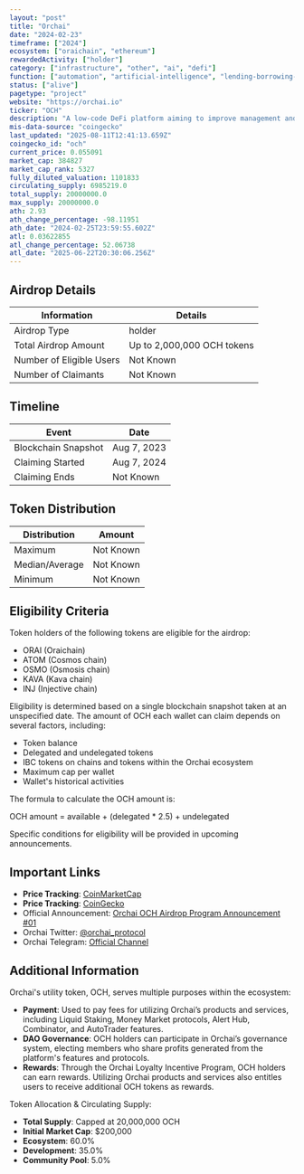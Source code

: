 ```yaml
---
layout: "post"
title: "Orchai"
date: "2024-02-23"
timeframe: ["2024"]
ecosystem: ["oraichain", "ethereum"]
rewardedActivity: ["holder"]
category: ["infrastructure", "other", "ai", "defi"]
function: ["automation", "artificial-intelligence", "lending-borrowing-protocols", "integration", "decentralized-finance"]
status: ["alive"]
pagetype: "project"
website: "https://orchai.io"
ticker: "OCH"
description: "A low-code DeFi platform aiming to improve management and investing strategies while optimizing asset flow with AI-powered protocols and features."
mis-data-source: "coingecko"
last_updated: "2025-08-11T12:41:13.659Z"
coingecko_id: "och"
current_price: 0.055091
market_cap: 384827
market_cap_rank: 5327
fully_diluted_valuation: 1101833
circulating_supply: 6985219.0
total_supply: 20000000.0
max_supply: 20000000.0
ath: 2.93
ath_change_percentage: -98.11951
ath_date: "2024-02-25T23:59:55.602Z"
atl: 0.03622855
atl_change_percentage: 52.06738
atl_date: "2025-06-22T20:30:06.256Z"
---
```


## Airdrop Details

| Information              | Details                    |
| ------------------------ | -------------------------- |
| Airdrop Type             | holder                     |
| Total Airdrop Amount     | Up to 2,000,000 OCH tokens |
| Number of Eligible Users | Not Known                  |
| Number of Claimants      | Not Known                  |

## Timeline

| Event               | Date        |
| ------------------- | ----------- |
| Blockchain Snapshot | Aug 7, 2023 |
| Claiming Started    | Aug 7, 2024 |
| Claiming Ends       | Not Known   |

## Token Distribution

| Distribution   | Amount    |
| -------------- | --------- |
| Maximum        | Not Known |
| Median/Average | Not Known |
| Minimum        | Not Known |

## Eligibility Criteria

Token holders of the following tokens are eligible for the airdrop:

- ORAI (Oraichain)
- ATOM (Cosmos chain)
- OSMO (Osmosis chain)
- KAVA (Kava chain)
- INJ (Injective chain)

Eligibility is determined based on a single blockchain snapshot taken at an unspecified date. The amount of OCH each wallet can claim depends on several factors, including:

- Token balance
- Delegated and undelegated tokens
- IBC tokens on chains and tokens within the Orchai ecosystem
- Maximum cap per wallet
- Wallet's historical activities

The formula to calculate the OCH amount is:

OCH amount = available + (delegated \* 2.5) + undelegated

Specific conditions for eligibility will be provided in upcoming announcements.

## Important Links

- **Price Tracking**: [CoinMarketCap](https://coinmarketcap.com/currencies/och)
- **Price Tracking**: [CoinGecko](https://www.coingecko.com/en/coins/och)
- Official Announcement: [Orchai OCH Airdrop Program Announcement #01](https://blog.orchai.io/orchai-och-airdrop-program-announcement-01-overall-information-2cdea3e11c96)
- Orchai Twitter: [@orchai_protocol](https://twitter.com/orchai_protocol)
- Orchai Telegram: [Official Channel](https://t.me/orchai_official)

## Additional Information

Orchai's utility token, OCH, serves multiple purposes within the ecosystem:

- **Payment**: Used to pay fees for utilizing Orchai’s products and services, including Liquid Staking, Money Market protocols, Alert Hub, Combinator, and AutoTrader features.
- **DAO Governance**: OCH holders can participate in Orchai’s governance system, electing members who share profits generated from the platform's features and protocols.
- **Rewards**: Through the Orchai Loyalty Incentive Program, OCH holders can earn rewards. Utilizing Orchai products and services also entitles users to receive additional OCH tokens as rewards.

Token Allocation & Circulating Supply:

- **Total Supply**: Capped at 20,000,000 OCH
- **Initial Market Cap**: $200,000
- **Ecosystem**: 60.0%
- **Development**: 35.0%
- **Community Pool**: 5.0%